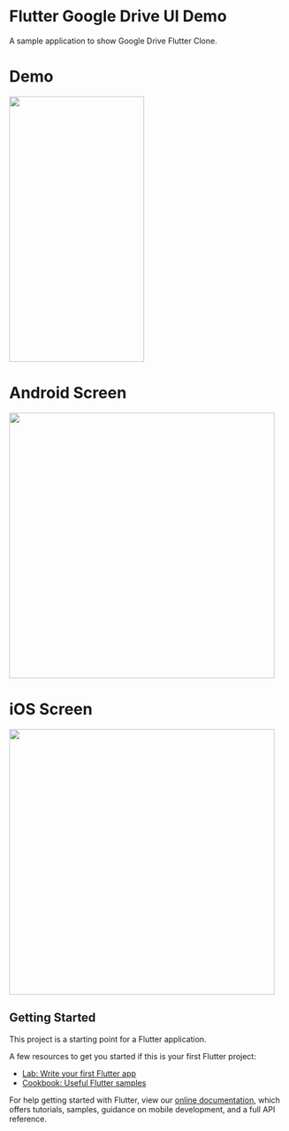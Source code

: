 # Flutter Google Drive UI Demo

A sample application to show Google Drive Flutter Clone.

# Demo
<img height="480px" width="244px" src="https://github.com/flutter-devs/flutter_googledrive_ui/blob/flutter_google_drive/screens/demo.gif">



# Android Screen
<img height="480px" src="https://github.com/flutter-devs/flutter_googledrive_ui/blob/flutter_google_drive/screens/android1.png">


# iOS Screen
<img height="480px" src="https://github.com/flutter-devs/flutter_googledrive_ui/blob/flutter_google_drive/screens/iphone1.png">


## Getting Started

This project is a starting point for a Flutter application.

A few resources to get you started if this is your first Flutter project:

- [Lab: Write your first Flutter app](https://flutter.dev/docs/get-started/codelab)
- [Cookbook: Useful Flutter samples](https://flutter.dev/docs/cookbook)

For help getting started with Flutter, view our
[online documentation](https://flutter.dev/docs), which offers tutorials,
samples, guidance on mobile development, and a full API reference.